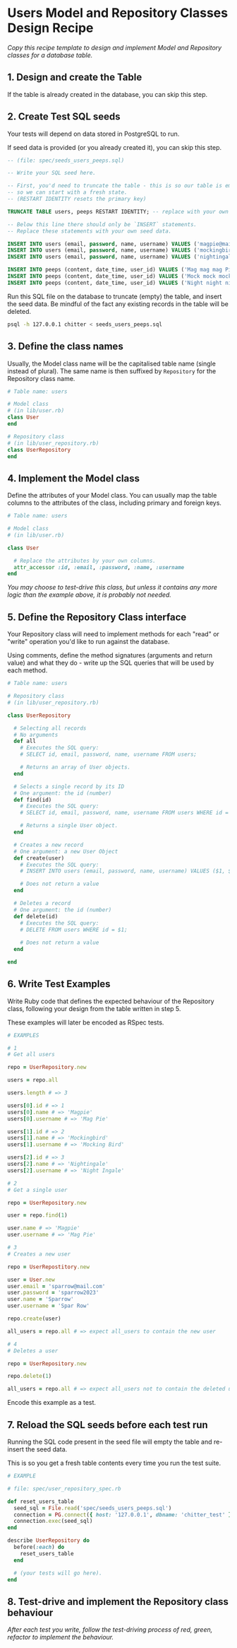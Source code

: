 # Users Model and Repository Classes Design Recipe

_Copy this recipe template to design and implement Model and Repository classes for a database table._

## 1. Design and create the Table

If the table is already created in the database, you can skip this step.

## 2. Create Test SQL seeds

Your tests will depend on data stored in PostgreSQL to run.

If seed data is provided (or you already created it), you can skip this step.

```sql
-- (file: spec/seeds_users_peeps.sql)

-- Write your SQL seed here. 

-- First, you'd need to truncate the table - this is so our table is emptied between each test run,
-- so we can start with a fresh state.
-- (RESTART IDENTITY resets the primary key)

TRUNCATE TABLE users, peeps RESTART IDENTITY; -- replace with your own table name.

-- Below this line there should only be `INSERT` statements.
-- Replace these statements with your own seed data.

INSERT INTO users (email, password, name, username) VALUES ('magpie@mail.com', 'magpie2023', 'Magpie', 'Mag Pie')
INSERT INTO users (email, password, name, username) VALUES ('mockingbird@mail.com', 'mockingbird2023', 'Mockingbird', 'Mocking Bird')
INSERT INTO users (email, password, name, username) VALUES ('nightingale@mail.com', 'nightingale2023', 'Nightingale', 'Night Ingale')

INSERT INTO peeps (content, date_time, user_id) VALUES ('Mag mag mag Pie', '2023-01-08 10:00:00', '1')
INSERT INTO peeps (content, date_time, user_id) VALUES ('Mock mock mock Ingbird', '2023-01-10 13:30:00', '2')
INSERT INTO peeps (content, date_time, user_id) VALUES ('Night night night Ingale', '2023-01-13 18:20:00', '3')

```

Run this SQL file on the database to truncate (empty) the table, and insert the seed data. Be mindful of the fact any existing records in the table will be deleted.

```bash
psql -h 127.0.0.1 chitter < seeds_users_peeps.sql
```

## 3. Define the class names

Usually, the Model class name will be the capitalised table name (single instead of plural). The same name is then suffixed by `Repository` for the Repository class name.

```ruby
# Table name: users

# Model class
# (in lib/user.rb)
class User
end

# Repository class
# (in lib/user_repository.rb)
class UserRepository
end
```

## 4. Implement the Model class

Define the attributes of your Model class. You can usually map the table columns to the attributes of the class, including primary and foreign keys.

```ruby
# Table name: users

# Model class
# (in lib/user.rb)

class User

  # Replace the attributes by your own columns.
  attr_accessor :id, :email, :password, :name, :username
end

```

*You may choose to test-drive this class, but unless it contains any more logic than the example above, it is probably not needed.*

## 5. Define the Repository Class interface

Your Repository class will need to implement methods for each "read" or "write" operation you'd like to run against the database.

Using comments, define the method signatures (arguments and return value) and what they do - write up the SQL queries that will be used by each method.

```ruby
# Table name: users

# Repository class
# (in lib/user_repository.rb)

class UserRepository

  # Selecting all records
  # No arguments
  def all
    # Executes the SQL query:
    # SELECT id, email, password, name, username FROM users;

    # Returns an array of User objects.
  end

  # Selects a single record by its ID
  # One argument: the id (number)
  def find(id)
    # Executes the SQL query:
    # SELECT id, email, password, name, username FROM users WHERE id = $1;

    # Returns a single User object.
  end

  # Creates a new record
  # One argument: a new User Object
  def create(user)
    # Executes the SQL query:
    # INSERT INTO users (email, password, name, username) VALUES ($1, $2, $3, $4);

    # Does not return a value
  end

  # Deletes a record
  # One argument: the id (number)
  def delete(id)
    # Executes the SQL query:
    # DELETE FROM users WHERE id = $1;
    
    # Does not return a value
  end

end
```

## 6. Write Test Examples

Write Ruby code that defines the expected behaviour of the Repository class, following your design from the table written in step 5.

These examples will later be encoded as RSpec tests.

```ruby
# EXAMPLES

# 1
# Get all users

repo = UserRepository.new

users = repo.all

users.length # => 3

users[0].id # => 1
users[0].name # => 'Magpie'
users[0].username # => 'Mag Pie'

users[1].id # => 2
users[1].name # => 'Mockingbird'
users[1].username # => 'Mocking Bird'

users[2].id # => 3
users[2].name # => 'Nightingale'
users[2].username # => 'Night Ingale'

# 2
# Get a single user

repo = UserRepository.new

user = repo.find(1)

user.name # => 'Magpie'
user.username # => 'Mag Pie'

# 3
# Creates a new user

repo = UserRepostitory.new

user = User.new
user.email = 'sparrow@mail.com'
user.password = 'sparrow2023'
user.name = 'Sparrow'
user.username = 'Spar Row'

repo.create(user)

all_users = repo.all # => expect all_users to contain the new user

# 4
# Deletes a user

repo = UserRepository.new

repo.delete(1)

all_users = repo.all # => expect all_users not to contain the deleted user

```

Encode this example as a test.

## 7. Reload the SQL seeds before each test run

Running the SQL code present in the seed file will empty the table and re-insert the seed data.

This is so you get a fresh table contents every time you run the test suite.

```ruby
# EXAMPLE

# file: spec/user_repository_spec.rb

def reset_users_table
  seed_sql = File.read('spec/seeds_users_peeps.sql')
  connection = PG.connect({ host: '127.0.0.1', dbname: 'chitter_test' })
  connection.exec(seed_sql)
end

describe UserRepository do
  before(:each) do 
    reset_users_table
  end

  # (your tests will go here).
end
```

## 8. Test-drive and implement the Repository class behaviour

_After each test you write, follow the test-driving process of red, green, refactor to implement the behaviour._

